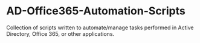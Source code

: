 # AD-Office365-Automation-Scripts

Collection of scripts written to automate/manage tasks performed in Active Directory, Office 365, or other applications.